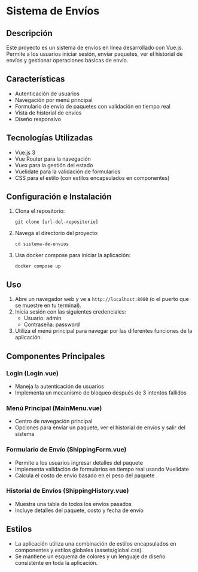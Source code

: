 # Sistema de Envíos

## Descripción
Este proyecto es un sistema de envíos en línea desarrollado con Vue.js. Permite a los usuarios iniciar sesión, enviar paquetes, ver el historial de envíos y gestionar operaciones básicas de envío.

## Características
- Autenticación de usuarios
- Navegación por menú principal
- Formulario de envío de paquetes con validación en tiempo real
- Vista de historial de envíos
- Diseño responsivo

## Tecnologías Utilizadas
- Vue.js 3
- Vue Router para la navegación
- Vuex para la gestión del estado
- Vuelidate para la validación de formularios
- CSS para el estilo (con estilos encapsulados en componentes)

## Configuración e Instalación
1. Clona el repositorio:
   ```
   git clone [url-del-repositorio]
   ```
2. Navega al directorio del proyecto:
   ```
   cd sistema-de-envios
   ```
3. Usa docker compose para iniciar la aplicación:
   ```
   docker compose up
   ```

## Uso
1. Abre un navegador web y ve a `http://localhost:8080` (o el puerto que se muestre en tu terminal).
2. Inicia sesión con las siguientes credenciales:
    - Usuario: admin
    - Contraseña: password
3. Utiliza el menú principal para navegar por las diferentes funciones de la aplicación.

## Componentes Principales

### Login (Login.vue)
- Maneja la autenticación de usuarios
- Implementa un mecanismo de bloqueo después de 3 intentos fallidos

### Menú Principal (MainMenu.vue)
- Centro de navegación principal
- Opciones para enviar un paquete, ver el historial de envíos y salir del sistema

### Formulario de Envío (ShippingForm.vue)
- Permite a los usuarios ingresar detalles del paquete
- Implementa validación de formularios en tiempo real usando Vuelidate
- Calcula el costo de envío basado en el peso del paquete

### Historial de Envíos (ShippingHistory.vue)
- Muestra una tabla de todos los envíos pasados
- Incluye detalles del paquete, costo y fecha de envío

## Estilos
- La aplicación utiliza una combinación de estilos encapsulados en componentes y estilos globales (assets/global.css).
- Se mantiene un esquema de colores y un lenguaje de diseño consistente en toda la aplicación.